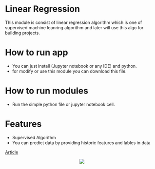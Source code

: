 # Linear Regression

This module is consist of linear regression algorithm which is one of supervised machine leanring algorithm and later will use this algo for building projects.

# How to run app 

 * You can just install (Jupyter notebook or any IDE) and python.
 * for modify or use this module you can download this file. 

# How to run modules

 * Run the simple python file or jupyter notebook cell.

# Features

 * Supervised Algorithm
 * You can predict data by providing historic features and lables in data


[Article](https://en.wikipedia.org/wiki/Linear_regression)

<p align="center">
  <img src="https://vitalflux.com/wp-content/uploads/2020/09/Regression-terminologies.png">
</p>
